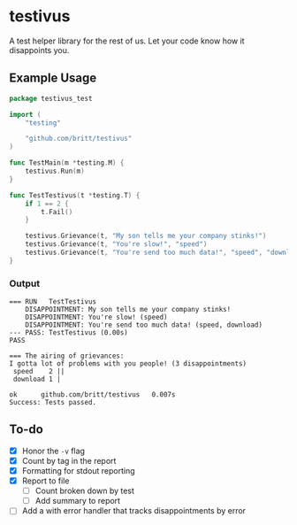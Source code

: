 # testivus
A test helper library for the rest of us. Let your code know how it disappoints you.

## Example Usage

```go
package testivus_test

import (
	"testing"

	"github.com/britt/testivus"
)

func TestMain(m *testing.M) {
	testivus.Run(m)
}

func TestTestivus(t *testing.T) {
	if 1 == 2 {
		t.Fail()
	}

	testivus.Grievance(t, "My son tells me your company stinks!")
	testivus.Grievance(t, "You're slow!", "speed")
	testivus.Grievance(t, "You're send too much data!", "speed", "download")
}
```

### Output

```
=== RUN   TestTestivus
	DISAPPOINTMENT: My son tells me your company stinks!
	DISAPPOINTMENT: You're slow! (speed)
	DISAPPOINTMENT: You're send too much data! (speed, download)
--- PASS: TestTestivus (0.00s)
PASS

=== The airing of grievances:
I gotta lot of problems with you people! (3 disappointments)
 speed    2 ||
 download 1 |

ok  	github.com/britt/testivus	0.007s
Success: Tests passed.
```

## To-do

* [x] Honor the `-v` flag
* [x] Count by tag in the report
* [x] Formatting for stdout reporting
* [x] Report to file
    - [ ] Count broken down by test
    - [ ] Add summary to report
* [ ] Add a with error handler that tracks disappointments by error